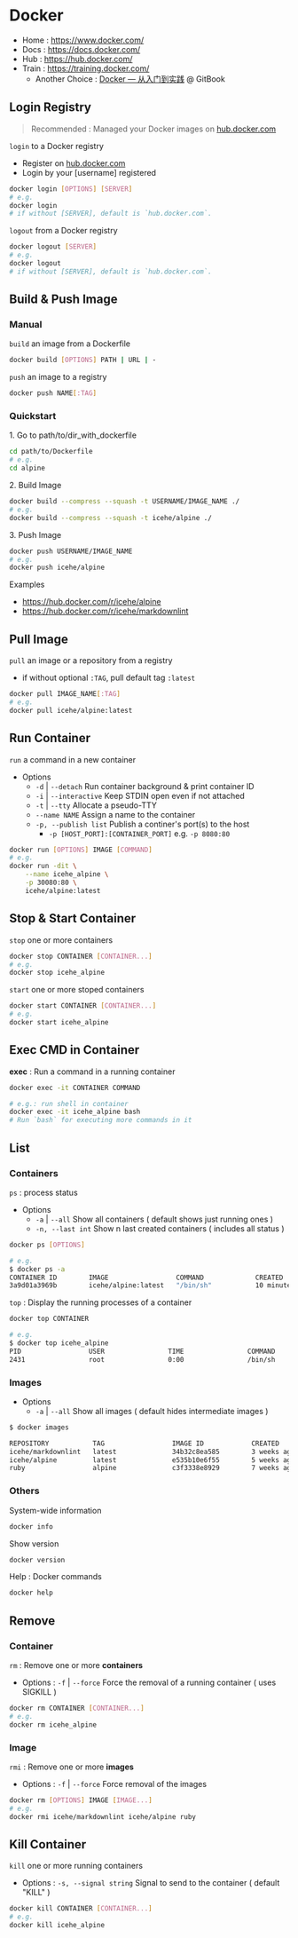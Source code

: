 # Docker

- Home : https://www.docker.com/
- Docs : https://docs.docker.com/
- Hub : https://hub.docker.com/
- Train : https://training.docker.com/
    - Another Choice : [Docker — 从入门到实践](https://yeasy.gitbooks.io/docker_practice/) @ GitBook

## Login Registry

> Recommended : Managed your Docker images on [hub.docker.com](https://hub.docker.com)

`login` to a Docker registry

- Register on [hub.docker.com](https://hub.docker.com)
- Login by your [username] registered

```bash
docker login [OPTIONS] [SERVER]
# e.g.
docker login
# if without [SERVER], default is `hub.docker.com`.
```

`logout` from a Docker registry

```bash
docker logout [SERVER]
# e.g.
docker logout
# if without [SERVER], default is `hub.docker.com`.
```

## Build & Push Image

### Manual

`build` an image from a Dockerfile

```bash
docker build [OPTIONS] PATH | URL | -
```

`push` an image to a registry

```bash
docker push NAME[:TAG]
```

### Quickstart

1\. Go to path/to/dir_with_dockerfile

```bash
cd path/to/Dockerfile
# e.g.
cd alpine
```

2\. Build Image

```bash
docker build --compress --squash -t USERNAME/IMAGE_NAME ./
# e.g.
docker build --compress --squash -t icehe/alpine ./
```

3\. Push Image

```bash
docker push USERNAME/IMAGE_NAME
# e.g.
docker push icehe/alpine
```

Examples

- https://hub.docker.com/r/icehe/alpine
- https://hub.docker.com/r/icehe/markdownlint

## Pull Image

`pull` an image or a repository from a registry

- if without optional `:TAG`, pull default tag `:latest`

```bash
docker pull IMAGE_NAME[:TAG]
# e.g.
docker pull icehe/alpine:latest
```

## Run Container

`run` a command in a new container

- Options
    - `-d` | `--detach` Run container background & print container ID
    - `-i` | `--interactive` Keep STDIN open even if not attached
    - `-t` | `--tty` Allocate a pseudo-TTY
    - `--name NAME` Assign a name to the container
    - `-p, --publish list` Publish a continer's port(s) to the host
        - `-p [HOST_PORT]:[CONTAINER_PORT]` e.g. `-p 8080:80`

```bash
docker run [OPTIONS] IMAGE [COMMAND]
# e.g.
docker run -dit \
    --name icehe_alpine \
    -p 30080:80 \
    icehe/alpine:latest
```

## Stop & Start Container

`stop` one or more containers

```bash
docker stop CONTAINER [CONTAINER...]
# e.g.
docker stop icehe_alpine
```

`start` one or more stoped containers

```bash
docker start CONTAINER [CONTAINER...]
# e.g.
docker start icehe_alpine
```

## Exec CMD in Container

**exec** : Run a command in a running container

```bash
docker exec -it CONTAINER COMMAND

# e.g.: run shell in container
docker exec -it icehe_alpine bash
# Run `bash` for executing more commands in it
```

## List

### Containers

`ps` : process status

- Options
    - `-a` | `--all` Show all containers ( default shows just running ones )
    - `-n, --last int` Show n last created containers ( includes all status )

```bash
docker ps [OPTIONS]

# e.g.
$ docker ps -a
CONTAINER ID        IMAGE                 COMMAND             CREATED             STATUS              PORTS                   NAMES
3a9d01a3969b        icehe/alpine:latest   "/bin/sh"           10 minutes ago      Up 9 minutes        0.0.0.0:30080->80/tcp   icehe_alpine
```

`top` : Display the running processes of a container

```bash
docker top CONTAINER

# e.g.
$ docker top icehe_alpine
PID                 USER                TIME                COMMAND
2431                root                0:00                /bin/sh
```

### Images

- Options
    - `-a` | `--all` Show all images ( default hides intermediate images )

```bash
$ docker images

REPOSITORY           TAG                 IMAGE ID            CREATED             SIZE
icehe/markdownlint   latest              34b32c8ea585        3 weeks ago         79.2MB
icehe/alpine         latest              e535b10e6f55        5 weeks ago         18.1MB
ruby                 alpine              c3f3338e8929        7 weeks ago         62MB
```

### Others

System-wide information

```bash
docker info
```

Show version

```bash
docker version
```

Help : Docker commands

```bash
docker help
```

## Remove

### Container

`rm` : Remove one or more **containers**

- Options : `-f` | `--force` Force the removal of a running container ( uses SIGKILL )

```bash
docker rm CONTAINER [CONTAINER...]
# e.g.
docker rm icehe_alpine
```

### Image

`rmi` : Remove one or more **images**

- Options : `-f` | `--force` Force removal of the images

```bash
docker rm [OPTIONS] IMAGE [IMAGE...]
# e.g.
docker rmi icehe/markdownlint icehe/alpine ruby
```

## Kill Container

`kill` one or more running containers

- Options : `-s, --signal string` Signal to send to the container ( default "KILL" )

```bash
docker kill CONTAINER [CONTAINER...]
# e.g.
docker kill icehe_alpine
```
